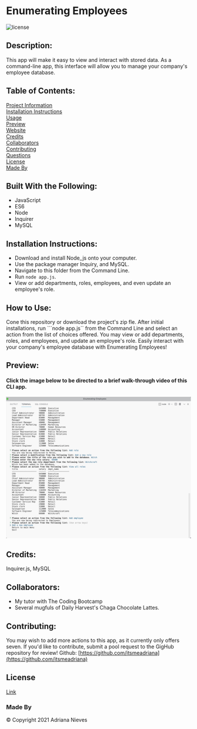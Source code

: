 
# Enumerating Employees
![license](https://img.shields.io/badge/license-gitHub-ff69b4)
## Description:
This app will make it easy to view and interact with stored data. As a command-line app, this interface will allow you to manage your company's employee database.

## Table of Contents:
[Project Information](#enumerating-employees)<br />[Installation Instructions](#installation-instructions)<br />[Usage](#how-to-use)<br />[Preview](#preview)<br />[Website](#website)<br />[Credits](#credits)<br />[Collaborators](#collaborators)<br />[Contributing](#contributing)<br />[Questions](#questions)<br />[License](#license)<br />[Made By](#made-by)

## Built With the Following:
- JavaScript
 - ES6
 - Node
 - Inquirer
 - MySQL
## Installation Instructions:
- Download and install Node_js onto your computer.
 - Use the package manager Inquiry, and MySQL.
 - Navigate to this folder from the Command Line.
 - Run ```node app.js```.
 - View or add departments, roles, employees, and even update an employee's role.
## How to Use:
Cone this repository or download the project's zip fle. After initial installations, run ```node app.js`` from the Command Line and select an action from the list of choices offered. You may view or add departments, roles, and employees, and update an employee's role. Easily interact with your company's employee database with Enumerating Employees!

## Preview:
#### Click the image below to be directed to a brief walk-through video of this CLI app.
[![](assets/Enumerating-Employees-Walkthrough-Screenshot.png)](https://drive.google.com/file/d/1t4cVPMSEm3gZyUgvEsuwaQxarN6i4ytq/view?usp=sharing)

## Credits:
Inquirer.js, MySQL
## Collaborators:
 - My tutor with The Coding Bootcamp
 - Several mugfuls of Daily Harvest's Chaga Chocolate Lattes.
## Contributing:
You may wish to add more actions to this app, as it currently only offers seven. If you'd like to contribute, submit a pool request to the GigHub repository for review!
Github: [https://github.com/itsmeadriana](https://github.com/itsmeadriana)


## License
[Link](https://choosealicense.com/licenses/mit/)
### Made By
© Copyright 2021 Adriana Nieves

